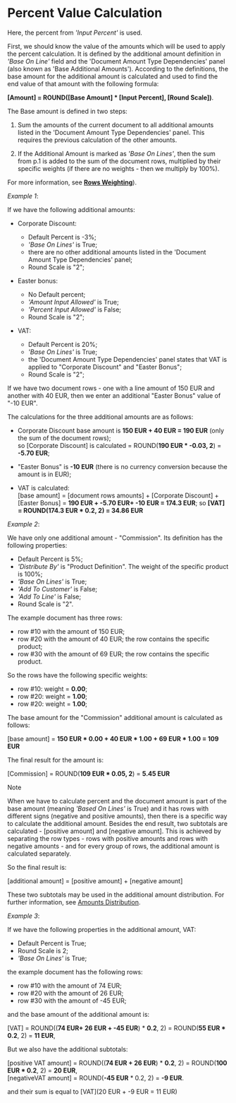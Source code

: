 # Percent Value Calculation

Here, the percent from _'Input Percent'_ is used. 

First, we should know the value of the amounts which will be used to apply the percent calculation. It is defined by the additional amount definition in _'Base On Line'_ field and the 'Document Amount Type Dependencies' panel (also known as 'Base Additional Amounts'). According to the definitions, the base amount for the additional amount is calculated and used to find the end value of that amount with the following formula:
 
**[Amount] = ROUND([Base Amount] * [Input Percent], [Round Scale])**.
 
The Base amount is defined in two steps:

1. Sum the amounts of the current document to all additional amounts listed in the 'Document Amount Type Dependencies' panel. This requires the previous calculation of the other amounts.

2. If the Additional Amount is marked as _'Base On Lines'_, then the sum from p.1 is added to the sum of the document rows, multiplied by their specific weights (if there are no weights - then we multiply by 100%). 

For more information, see **[Rows Weighting](https://github.com/ErpNetDocs/tech/blob/master/advanced/documents/additional-amounts/rows-weighting.md)**).


*Example 1*:

If we have the following additional amounts:

- Corporate Discount:

    - Default Percent is -3%;
    - _'Base On Lines'_ is True;
    - there are no other additional amounts listed in the 'Document Amount Type Dependencies' panel;
    - Round Scale is "2";
    
- Easter bonus:

    - No Default percent;
    - _'Amount Input Allowed'_ is True;
    - _'Percent Input Allowed'_ is False;
    - Round Scale is "2";
    
- VAT:

    - Default Percent is 20%;
    - _'Base On Lines'_ is True;
    - the 'Document Amount Type Dependencies' panel states that VAT is applied to "Corporate Discount" and "Easter Bonus";
    - Round Scale is "2";
 
If we have two document rows - one with a line amount of 150 EUR and another with 40 EUR, then we enter an additional "Easter Bonus" value of "-10 EUR". 

The calculations for the three additional amounts are as follows:

- Corporate Discount base amount is **150 EUR + 40 EUR = 190 EUR** (only the sum of the document rows);</br> so [Corporate Discount] is calculated = ROUND(**190 EUR * -0.03, 2**) = **-5.70 EUR**;

- "Easter Bonus" is **-10 EUR** (there is no currency conversion because the amount is in EUR);
- VAT is calculated:</br>
[base amount] = [document rows amounts] + [Corporate Discount] + [Easter Bonus]  = **190 EUR + -5.70 EUR+ -10 EUR = 174.3 EUR**; so **[VAT] = ROUND(174.3 EUR * 0.2, 2) = 34.86 EUR**
 
 
*Example 2*:

We have only one additional amount - "Commission". Its definition has the following properties:

- Default Percent is 5%;
- _'Distribute By'_ is "Product Definition". The weight of the specific product is 100%;
- _'Base On Lines'_ is True;
- _'Add To Customer'_ is False;
- _'Add To Line'_ is False;
- Round Scale is "2".

The example document has three rows:

- row #10 with the amount of 150 EUR;
- row #20 with the amount of 40 EUR; the row contains the specific product;
- row #30 with the amount of 69 EUR; the row contains the specific product.

So the rows have the following specific weights:

- row #10: weight = **0.00**;
- row #20: weight = **1.00**;
- row #20: weight = **1.00**;
 
The base amount for the "Commission" additional amount is calculated as follows:

[base amount] = **150 EUR * 0.00 + 40 EUR * 1.00 + 69 EUR * 1.00 = 109 EUR**

The final result for the amount is:

[Commission] = ROUND(**109 EUR * 0.05, 2**) = **5.45 EUR**

>[!NOTE]
> When we have to calculate percent and the document amount is part of the base amount (meaning _'Based On Lines'_ is True) and it has rows with different signs (negative and positive amounts), then there is a specific way to calculate the additional amount. Besides the end result, two subtotals are calculated - [positive amount] and [negative amount]. This is achieved by separating the row types - rows with positive amounts and rows with negative amounts - and for every group of rows, the additional amount is calculated separately. 
> 
> So the final result is:
> 
> [additional amount] = [positive amount] + [negative amount]
> 
 These two subtotals may be used in the additional amount distribution. For further information, see [Amounts Distribution](https://github.com/ErpNetDocs/tech/blob/011b4e20c2f19c3fe62779e947d92025ae20932b/advanced/documents/additional-amounts/amounts-distribution/index.md).

*Example 3*:

If we have the following properties in the additional amount, VAT:

- Default Percent is True;
- Round Scale is 2;
- _'Base On Lines'_ is True;

the example document has the following rows:

- row #10 with the amount of 74 EUR;
- row #20 with the amount of 26 EUR;
- row #30 with the amount of -45 EUR;
 
and the base amount of the additional amount is:

[VAT] = ROUND((**74 EUR+ 26 EUR + -45 EUR**) * **0.2**, 2) = ROUND(**55 EUR * 0.2**, 2) = **11 EUR**,

But we also have the additional subtotals:

[positive VAT amount] = ROUND((**74 EUR + 26 EUR**) * **0.2**, 2) = ROUND(**100 EUR * 0.2**, 2) = **20 EUR**,<br>
[negativeVAT amount] = ROUND(**-45 EUR** * 0.2, 2) = **-9 EUR**.

and their sum is equal to [VAT](20 EUR + -9 EUR = 11 EUR)


